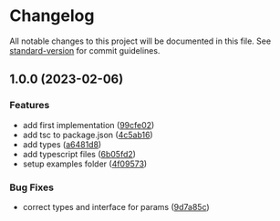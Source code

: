 # Changelog

All notable changes to this project will be documented in this file. See [standard-version](https://github.com/conventional-changelog/standard-version) for commit guidelines.

## 1.0.0 (2023-02-06)


### Features

* add first implementation ([99cfe02](https://github.com/AlejandroRV/lighthouse-js-batch/commit/99cfe02d11726053ad188ada104c9b980795db6d))
* add tsc to package.json ([4c5ab16](https://github.com/AlejandroRV/lighthouse-js-batch/commit/4c5ab1622e38a5808b11548e6865f09b3308cb9b))
* add types ([a6481d8](https://github.com/AlejandroRV/lighthouse-js-batch/commit/a6481d88fcd2c76125f5ee9f79e325c68d672656))
* add typescript files ([6b05fd2](https://github.com/AlejandroRV/lighthouse-js-batch/commit/6b05fd25be4741362b7fdf8a1d184da145c8c1be))
* setup examples folder ([4f09573](https://github.com/AlejandroRV/lighthouse-js-batch/commit/4f09573f73b5430170ffc0f94d1af98195b0335b))


### Bug Fixes

* correct types and interface for params ([9d7a85c](https://github.com/AlejandroRV/lighthouse-js-batch/commit/9d7a85c2c0195149b0885fdd0b55aa24db1a9da1))
